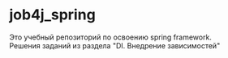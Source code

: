 # job4j_spring
                                                       
Это учебный репозиторий по освоению spring framework.  
Решения заданий из раздела "DI. Внедрение зависимостей"